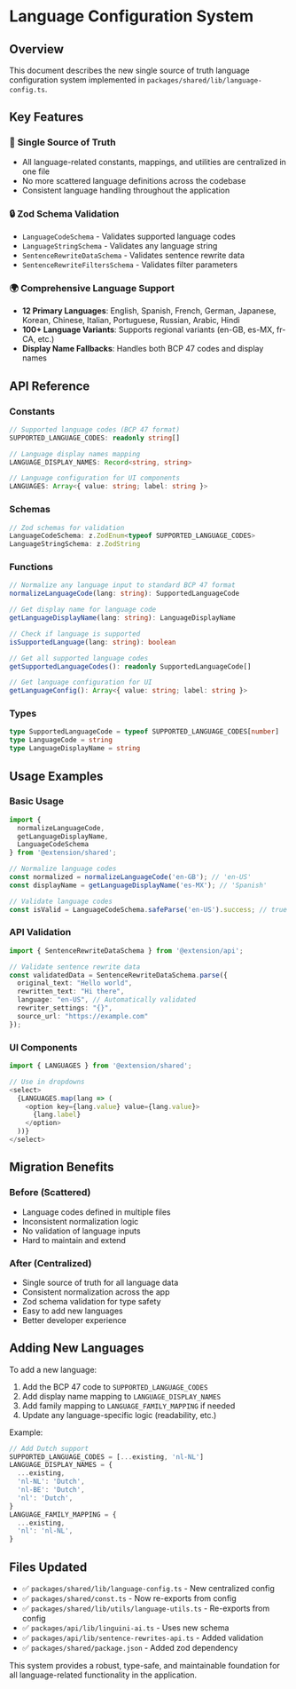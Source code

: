 # Language Configuration System

## Overview

This document describes the new single source of truth language configuration system implemented in `packages/shared/lib/language-config.ts`.

## Key Features

### 🎯 **Single Source of Truth**
- All language-related constants, mappings, and utilities are centralized in one file
- No more scattered language definitions across the codebase
- Consistent language handling throughout the application

### 🔒 **Zod Schema Validation**
- `LanguageCodeSchema` - Validates supported language codes
- `LanguageStringSchema` - Validates any language string
- `SentenceRewriteDataSchema` - Validates sentence rewrite data
- `SentenceRewriteFiltersSchema` - Validates filter parameters

### 🌍 **Comprehensive Language Support**
- **12 Primary Languages**: English, Spanish, French, German, Japanese, Korean, Chinese, Italian, Portuguese, Russian, Arabic, Hindi
- **100+ Language Variants**: Supports regional variants (en-GB, es-MX, fr-CA, etc.)
- **Display Name Fallbacks**: Handles both BCP 47 codes and display names

## API Reference

### Constants

```typescript
// Supported language codes (BCP 47 format)
SUPPORTED_LANGUAGE_CODES: readonly string[]

// Language display names mapping
LANGUAGE_DISPLAY_NAMES: Record<string, string>

// Language configuration for UI components
LANGUAGES: Array<{ value: string; label: string }>
```

### Schemas

```typescript
// Zod schemas for validation
LanguageCodeSchema: z.ZodEnum<typeof SUPPORTED_LANGUAGE_CODES>
LanguageStringSchema: z.ZodString
```

### Functions

```typescript
// Normalize any language input to standard BCP 47 format
normalizeLanguageCode(lang: string): SupportedLanguageCode

// Get display name for language code
getLanguageDisplayName(lang: string): LanguageDisplayName

// Check if language is supported
isSupportedLanguage(lang: string): boolean

// Get all supported language codes
getSupportedLanguageCodes(): readonly SupportedLanguageCode[]

// Get language configuration for UI
getLanguageConfig(): Array<{ value: string; label: string }>
```

### Types

```typescript
type SupportedLanguageCode = typeof SUPPORTED_LANGUAGE_CODES[number]
type LanguageCode = string
type LanguageDisplayName = string
```

## Usage Examples

### Basic Usage

```typescript
import { 
  normalizeLanguageCode, 
  getLanguageDisplayName, 
  LanguageCodeSchema 
} from '@extension/shared';

// Normalize language codes
const normalized = normalizeLanguageCode('en-GB'); // 'en-US'
const displayName = getLanguageDisplayName('es-MX'); // 'Spanish'

// Validate language codes
const isValid = LanguageCodeSchema.safeParse('en-US').success; // true
```

### API Validation

```typescript
import { SentenceRewriteDataSchema } from '@extension/api';

// Validate sentence rewrite data
const validatedData = SentenceRewriteDataSchema.parse({
  original_text: "Hello world",
  rewritten_text: "Hi there",
  language: "en-US", // Automatically validated
  rewriter_settings: "{}",
  source_url: "https://example.com"
});
```

### UI Components

```typescript
import { LANGUAGES } from '@extension/shared';

// Use in dropdowns
<select>
  {LANGUAGES.map(lang => (
    <option key={lang.value} value={lang.value}>
      {lang.label}
    </option>
  ))}
</select>
```

## Migration Benefits

### Before (Scattered)
- Language codes defined in multiple files
- Inconsistent normalization logic
- No validation of language inputs
- Hard to maintain and extend

### After (Centralized)
- Single source of truth for all language data
- Consistent normalization across the app
- Zod schema validation for type safety
- Easy to add new languages
- Better developer experience

## Adding New Languages

To add a new language:

1. Add the BCP 47 code to `SUPPORTED_LANGUAGE_CODES`
2. Add display name mapping to `LANGUAGE_DISPLAY_NAMES`
3. Add family mapping to `LANGUAGE_FAMILY_MAPPING` if needed
4. Update any language-specific logic (readability, etc.)

Example:
```typescript
// Add Dutch support
SUPPORTED_LANGUAGE_CODES = [...existing, 'nl-NL']
LANGUAGE_DISPLAY_NAMES = {
  ...existing,
  'nl-NL': 'Dutch',
  'nl-BE': 'Dutch',
  'nl': 'Dutch',
}
LANGUAGE_FAMILY_MAPPING = {
  ...existing,
  'nl': 'nl-NL',
}
```

## Files Updated

- ✅ `packages/shared/lib/language-config.ts` - New centralized config
- ✅ `packages/shared/const.ts` - Now re-exports from config
- ✅ `packages/shared/lib/utils/language-utils.ts` - Re-exports from config
- ✅ `packages/api/lib/linguini-ai.ts` - Uses new schema
- ✅ `packages/api/lib/sentence-rewrites-api.ts` - Added validation
- ✅ `packages/shared/package.json` - Added zod dependency

This system provides a robust, type-safe, and maintainable foundation for all language-related functionality in the application.
